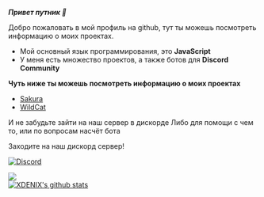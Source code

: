 ***Привет путник 🤙***

Добро пожаловать в мой профиль на github, тут ты можешь посмотреть информацию о моих проектах.

* Мой основный язык программирования, это **JavaScript**
* У меня есть множество проектов, а также ботов для **Discord Community**

**Чуть ниже ты можешь посмотреть информацию о моих проектах**

* [Sakura](https://discord.com/oauth2/authorize?client_id=706164173763248159&permissions=8&scope=bot)
* [WildCat](https://discord.com/api/oauth2/authorize?client_id=708400942260682832&permissions=8&scope=bot)

И не забудьте зайти на наш сервер в дискорде
Либо для помощи с чем то, или по вопросам насчёт бота

Заходите на наш дискорд сервер! 

[![Discord](https://discordapp.com/api/guilds/706213781486960641/widget.png)](https://discord.gg/Eh9thsa)
 <div style="width: 50%">
        <a href="https://discord.gg/Eh9thsa"><img src="https://invidget.switchblade.xyz/pe8bAHB?theme=light" /></a>
    </div>
<a href="https://github.com/XDENIX">
  <img align="center" src="https://github-readme-stats.anuraghazra1.vercel.app/api?username=MrLivixx&show_icons=true&include_all_commits=true&theme=synthwave" alt="XDENIX's github stats"
</a>
 
